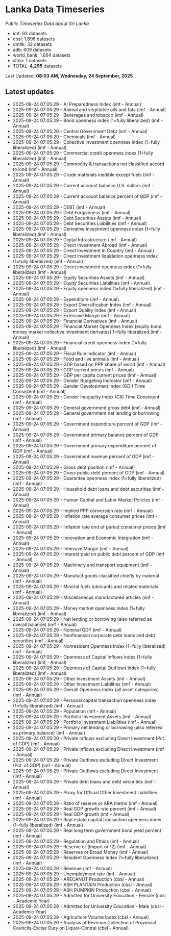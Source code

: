 # Lanka Data Timeseries
*Public Timeseries Data about Sri Lanka*

* imf: 93 datasets
* cbsl: 1,896 datasets
* dmtlk: 32 datasets
* adb: 609 datasets
* world_bank: 1,664 datasets
* sltda: 1 datasets
* TOTAL: **4,295** datasets

Last Updated: **08:03 AM, Wednesday, 24 September, 2025**

## Latest updates

* 2025-09-24 07:05:29 - AI Preparedness Index (imf - Annual)
* 2025-09-24 07:05:29 - Animal and vegetable oils and fats (imf - Annual)
* 2025-09-24 07:05:29 - Beverages and tobacco (imf - Annual)
* 2025-09-24 07:05:29 - Bond openness index (1=fully liberalized) (imf - Annual)
* 2025-09-24 07:05:29 - Central Government Debt (imf - Annual)
* 2025-09-24 07:05:29 - Chemicals (imf - Annual)
* 2025-09-24 07:05:29 - Collective investment openness index (1=fully liberalized) (imf - Annual)
* 2025-09-24 07:05:29 - Commercial credit openness index (1=fully liberalized) (imf - Annual)
* 2025-09-24 07:05:29 - Commodity & transactions not classified accord to kind (imf - Annual)
* 2025-09-24 07:05:29 - Crude materials inedible except fuels (imf - Annual)
* 2025-09-24 07:05:29 - Current account balance U.S. dollars (imf - Annual)
* 2025-09-24 07:05:29 - Current account balance percent of GDP (imf - Annual)
* 2025-09-24 07:05:29 - DEBT (imf - Annual)
* 2025-09-24 07:05:29 - Debt Forgiveness (imf - Annual)
* 2025-09-24 07:05:29 - Debt Securities Assets (imf - Annual)
* 2025-09-24 07:05:29 - Debt Securities Liabilities (imf - Annual)
* 2025-09-24 07:05:29 - Derivative investment openness index (1=fully liberalized) (imf - Annual)
* 2025-09-24 07:05:29 - Digital Infrastructure (imf - Annual)
* 2025-09-24 07:05:29 - Direct Investment Abroad (imf - Annual)
* 2025-09-24 07:05:29 - Direct Investment In Country (imf - Annual)
* 2025-09-24 07:05:29 - Direct investment liquidation openness index (1=fully liberalized) (imf - Annual)
* 2025-09-24 07:05:29 - Direct investment openness index (1=fully liberalized) (imf - Annual)
* 2025-09-24 07:05:29 - Equity Securities Assets (imf - Annual)
* 2025-09-24 07:05:29 - Equity Securities Liabilities (imf - Annual)
* 2025-09-24 07:05:29 - Equity openness index (1=fully liberalized) (imf - Annual)
* 2025-09-24 07:05:29 - Expenditure (imf - Annual)
* 2025-09-24 07:05:29 - Export Diversification Index (imf - Annual)
* 2025-09-24 07:05:29 - Export Quality Index (imf - Annual)
* 2025-09-24 07:05:29 - Extensive Margin (imf - Annual)
* 2025-09-24 07:05:29 - Financial Derivatives (imf - Annual)
* 2025-09-24 07:05:29 - Financial Market Openness Index (equity bond money market collective investment derivates) 1=fully liberalized (imf - Annual)
* 2025-09-24 07:05:29 - Financial credit openness index (1=fully liberalized) (imf - Annual)
* 2025-09-24 07:05:29 - Fiscal Rule Indicator (imf - Annual)
* 2025-09-24 07:05:29 - Food and live animals (imf - Annual)
* 2025-09-24 07:05:29 - GDP based on PPP share of world (imf - Annual)
* 2025-09-24 07:05:29 - GDP current prices (imf - Annual)
* 2025-09-24 07:05:29 - GDP per capita current prices (imf - Annual)
* 2025-09-24 07:05:29 - Gender Budgeting Indicator (imf - Annual)
* 2025-09-24 07:05:29 - Gender Development Index (GDI) Time Consistent (imf - Annual)
* 2025-09-24 07:05:29 - Gender Inequality Index (GII) Time Consistent (imf - Annual)
* 2025-09-24 07:05:29 - General government gross debt (imf - Annual)
* 2025-09-24 07:05:29 - General government net lending or borrowing (imf - Annual)
* 2025-09-24 07:05:29 - Government expenditure percent of GDP (imf - Annual)
* 2025-09-24 07:05:29 - Government primary balance percent of GDP (imf - Annual)
* 2025-09-24 07:05:29 - Government primary expenditure percent of GDP (imf - Annual)
* 2025-09-24 07:05:29 - Government revenue percent of GDP (imf - Annual)
* 2025-09-24 07:05:29 - Gross debt position (imf - Annual)
* 2025-09-24 07:05:29 - Gross public debt percent of GDP (imf - Annual)
* 2025-09-24 07:05:29 - Guarantee openness index (1=fully liberalized) (imf - Annual)
* 2025-09-24 07:05:29 - Household debt loans and debt securities (imf - Annual)
* 2025-09-24 07:05:29 - Human Capital and Labor Market Policies (imf - Annual)
* 2025-09-24 07:05:29 - Implied PPP conversion rate (imf - Annual)
* 2025-09-24 07:05:29 - Inflation rate average consumer prices (imf - Annual)
* 2025-09-24 07:05:29 - Inflation rate end of period consumer prices (imf - Annual)
* 2025-09-24 07:05:29 - Innovation and Economic Integration (imf - Annual)
* 2025-09-24 07:05:29 - Intensive Margin (imf - Annual)
* 2025-09-24 07:05:29 - Interest paid on public debt percent of GDP (imf - Annual)
* 2025-09-24 07:05:29 - Machinery and transport equipment (imf - Annual)
* 2025-09-24 07:05:29 - Manufact goods classified chiefly by material (imf - Annual)
* 2025-09-24 07:05:29 - Mineral fuels lubricants and related materials (imf - Annual)
* 2025-09-24 07:05:29 - Miscellaneous manufactured articles (imf - Annual)
* 2025-09-24 07:05:29 - Money market openness index (1=fully liberalized) (imf - Annual)
* 2025-09-24 07:05:29 - Net lending or borrowing (also referred as overall balance) (imf - Annual)
* 2025-09-24 07:05:29 - Nominal GDP (imf - Annual)
* 2025-09-24 07:05:29 - Nonfinancial corporate debt loans and debt securities (imf - Annual)
* 2025-09-24 07:05:29 - Nonresident Openness Index (1=fully liberalized) (imf - Annual)
* 2025-09-24 07:05:29 - Openness of Capital Inflows Index (1=fully liberalized) (imf - Annual)
* 2025-09-24 07:05:29 - Openness of Capital Outflows Index (1=fully liberalized) (imf - Annual)
* 2025-09-24 07:05:29 - Other Investment Assets (imf - Annual)
* 2025-09-24 07:05:29 - Other Investment Liabilities (imf - Annual)
* 2025-09-24 07:05:29 - Overall Openness Index (all asset categories) (imf - Annual)
* 2025-09-24 07:05:29 - Personal capital transaction openness index (1=fully liberalized) (imf - Annual)
* 2025-09-24 07:05:29 - Population (imf - Annual)
* 2025-09-24 07:05:29 - Portfolio Investment Assets (imf - Annual)
* 2025-09-24 07:05:29 - Portfolio Investment Liabilities (imf - Annual)
* 2025-09-24 07:05:29 - Primary net lending or borrowing (also referred as primary balance) (imf - Annual)
* 2025-09-24 07:05:29 - Private Inflows excluding Direct Investment (Pct. of GDP) (imf - Annual)
* 2025-09-24 07:05:29 - Private Inflows excluding Direct Investment (imf - Annual)
* 2025-09-24 07:05:29 - Private Outflows excluding Direct Investment (Pct. of GDP) (imf - Annual)
* 2025-09-24 07:05:29 - Private Outflows excluding Direct Investment (imf - Annual)
* 2025-09-24 07:05:29 - Private debt loans and debt securities (imf - Annual)
* 2025-09-24 07:05:29 - Proxy for Official Other Investment Liabilities (imf - Annual)
* 2025-09-24 07:05:29 - Ratio of reserve or ARA metric (imf - Annual)
* 2025-09-24 07:05:29 - Real GDP growth rate percent (imf - Annual)
* 2025-09-24 07:05:29 - Real GDP growth (imf - Annual)
* 2025-09-24 07:05:29 - Real estate capital transaction openness index (1=fully liberalized) (imf - Annual)
* 2025-09-24 07:05:29 - Real long term government bond yield percent (imf - Annual)
* 2025-09-24 07:05:29 - Regulation and Ethics (imf - Annual)
* 2025-09-24 07:05:29 - Reserve or (Import or 12) (imf - Annual)
* 2025-09-24 07:05:29 - Reserves or Broad Money (imf - Annual)
* 2025-09-24 07:05:29 - Resident Openness Index (1=fully liberalized) (imf - Annual)
* 2025-09-24 07:05:29 - Revenue (imf - Annual)
* 2025-09-24 07:05:29 - Unemployment rate (imf - Annual)
* 2025-09-24 07:05:29 - ARECANUT Production (cbsl - Annual)
* 2025-09-24 07:05:29 - ASH PLANTAIN Production (cbsl - Annual)
* 2025-09-24 07:05:29 - ASH PUMPKIN Production (cbsl - Annual)
* 2025-09-24 07:05:29 - Admitted for University Education - Female (cbsl - Academic Year)
* 2025-09-24 07:05:29 - Admitted for University Education - Male (cbsl - Academic Year)
* 2025-09-24 07:05:29 - Agriculture Volume Index (cbsl - Annual)
* 2025-09-24 07:05:29 - Analysis of Revenue Collection of Provincial Councils-Excise Duty on Liquor-Central (cbsl - Annual)